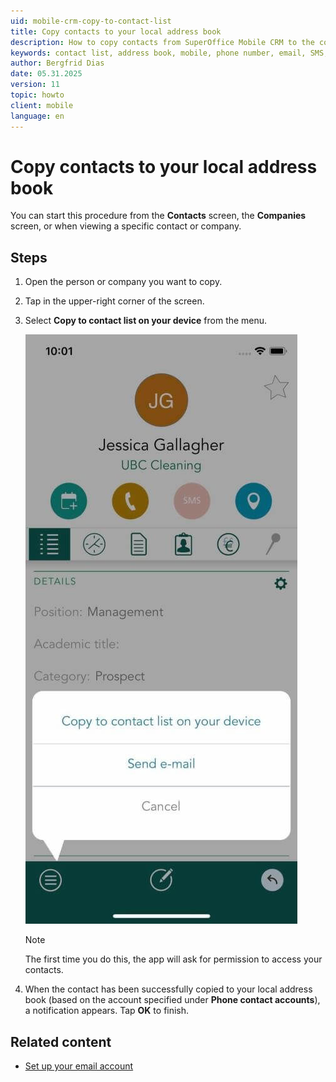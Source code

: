 ```yaml
---
uid: mobile-crm-copy-to-contact-list
title: Copy contacts to your local address book
description: How to copy contacts from SuperOffice Mobile CRM to the contact list on your device.
keywords: contact list, address book, mobile, phone number, email, SMS, address, contact, person
author: Bergfrid Dias
date: 05.31.2025
version: 11
topic: howto
client: mobile
language: en
---
```


# Copy contacts to your local address book

You can start this procedure from the **Contacts** screen, the **Companies** screen, or when viewing a specific contact or company.

## Steps

1. Open the person or company you want to copy.

1. Tap <i class="ph ph-dots-three-circle-vertical" aria-label="Task button"></i> in the upper-right corner of the screen.

1. Select **Copy to contact list on your device** from the menu.

    ![Mobile CRM: Copy to contact list -app-screen][img1]

    > [!NOTE]
    > The first time you do this, the app will ask for permission to access your contacts.

1. When the contact has been successfully copied to your local address book (based on the account specified under **Phone contact accounts**), a notification appears. Tap **OK** to finish.

## Related content

* [Set up your email account][1]

<!-- Referenced links -->
[1]: ../getting-started/set-up-email.md

<!-- Referenced images -->
[img1]: ../../../../media/loc/en/mobile/copy-contacts.jpg
